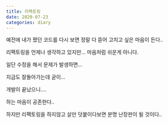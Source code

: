 ```yaml
---
title: 리팩토링
date: 2020-07-23
categories: diary
---
```

예전에 내가 짰던 코드를 다시 보면 정말 다 뜯어 고치고 싶은 마음이 든다..

리팩토링을 언제나 생각하고 있지만... 마음처럼 쉬운게 아니다.

일단 수정을 해서 문제가 발생하면...

지금도 잘돌아가는데 굳이...

개발이 끝났으니....

하는 마음이 공존한다..

하지만 리팩토링을 하지않고 살만 덧붙이다보면 분명 난장판이 될 것이다..
